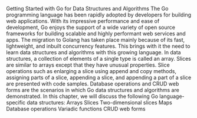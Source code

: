 Getting Started with Go for
Data Structures and Algorithms
The Go programming language has been rapidly adopted by developers for building web
applications. With its impressive performance and ease of development, Go enjoys the
support of a wide variety of open source frameworks for building scalable and highly
performant web services and apps. The migration to Golang has taken place mainly
because of its fast, lightweight, and inbuilt concurrency features. This brings with it the
need to learn data structures and algorithms with this growing language.
In data structures, a collection of elements of a single type is called an array. Slices are
similar to arrays except that they have unusual properties. Slice operations such as
enlarging a slice using append and copy methods, assigning parts of a slice, appending a
slice, and appending a part of a slice are presented with code samples. Database operations
and CRUD web forms are the scenarios in which Go data structures and algorithms are
demonstrated.
In this chapter, we will discuss the following Go language-specific data structures:
Arrays
Slices
Two-dimensional slices
Maps
Database operations
Variadic functions
CRUD web forms